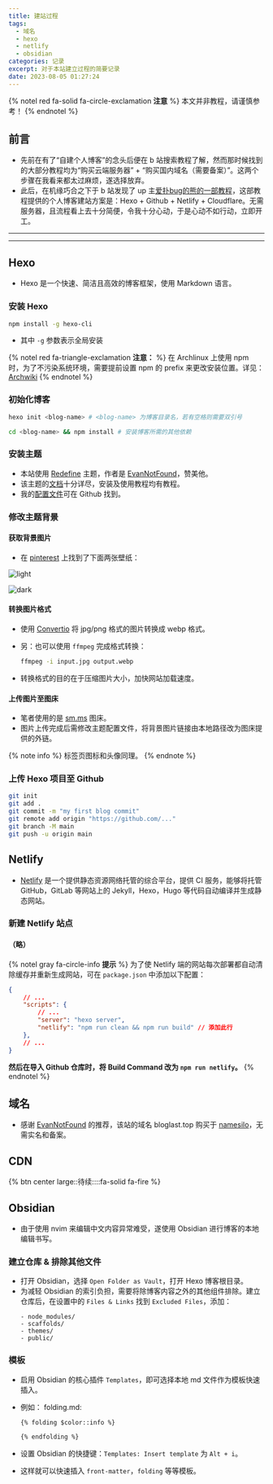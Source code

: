 ```yaml
---
title: 建站过程
tags:
  - 域名
  - hexo
  - netlify
  - obsidian
categories: 记录
excerpt: 对于本站建立过程的简要记录
date: 2023-08-05 01:27:24
---
```


{% notel red fa-solid fa-circle-exclamation **注意** %}
本文并非教程，请谨慎参考！
{% endnotel %}

## 前言

- 先前在有了“自建个人博客”的念头后便在 b 站搜索教程了解，然而那时候找到的大部分教程均为“购买云端服务器” + “购买国内域名（需要备案）”。这两个步骤在我看来都太过麻烦，遂选择放弃。
- 此后，在机缘巧合之下于 b 站发现了 up 主[爱扑bug的熊的一部教程](https://www.bilibili.com/video/BV1qD4y1z783)，这部教程提供的个人博客建站方案是：Hexo + Github + Netlify + Cloudflare。无需服务器，且流程看上去十分简便，令我十分心动，于是心动不如行动，立即开工。
---
---
## Hexo

- Hexo 是一个快速、简洁且高效的博客框架，使用 Markdown 语言。

### 安装 Hexo

```bash
npm install -g hexo-cli
```

- 其中 `-g` 参数表示全局安装

{% notel red fa-triangle-exclamation **注意：** %}
在 Archlinux 上使用 npm 时，为了不污染系统环境，需要提前设置 npm 的 prefix 来更改安装位置。详见：[Archwiki](https://wiki.archlinux.org/title/Node.js#Allow_user-wide_installations)
{% endnotel %}

### 初始化博客

```bash
hexo init <blog-name> # <blog-name> 为博客目录名，若有空格则需要双引号
```

```bash
cd <blog-name> && npm install # 安装博客所需的其他依赖
```
### 安装主题

- 本站使用 [Redefine](https://redefine-docs.ohevan.com/en/getting-started) 主题，作者是 [EvanNotFound](https://github.com/EvanNotFound)，赞美他。
- 该主题的[文档](https://redefine-docs.ohevan.com/en/getting-started)十分详尽，安装及使用教程均有教程。
- 我的[配置文件](https://github.com/LAST7/LastBlog/blob/main/_config.redefine.yml)可在 Github 找到。

### 修改主题背景

#### 获取背景图片
- 在 [pinterest](https://www.pinterest.com/) 上找到了下面两张壁纸：

![light](https://s2.loli.net/2023/08/02/7FHrp8tKTs19LXl.webp)

![dark](https://s2.loli.net/2023/08/02/PcTUxnkrVFZRMeu.webp)

#### 转换图片格式

- 使用 [Convertio](https://convertio.co/) 将 jpg/png 格式的图片转换成 webp 格式。
- 另：也可以使用 `ffmpeg` 完成格式转换：
  ```bash
  ffmpeg -i input.jpg output.webp
  ```

- 转换格式的目的在于压缩图片大小，加快网站加载速度。

#### 上传图片至图床

- 笔者使用的是 [sm.ms](https://sm.ms/) 图床。
- 图片上传完成后需修改主题配置文件，将背景图片链接由本地路径改为图床提供的外链。

{% note info  %}
标签页图标和头像同理。
{% endnote %}

### 上传 Hexo 项目至 Github

```bash
git init
git add .
git commit -m "my first blog commit"
git remote add origin "https://github.com/..."
git branch -M main
git push -u origin main
```

## Netlify

- [Netlify](https://www.netlify.com/) 是一个提供静态资源网络托管的综合平台，提供 CI 服务，能够将托管 GitHub，GitLab 等网站上的 Jekyll，Hexo，Hugo 等代码自动编译并生成静态网站。

### 新建 Netlify 站点

#### **（略）**


{% notel gray fa-circle-info **提示** %}
为了使 Netlify 端的网站每次部署都自动清除缓存并重新生成网站，可在 `package.json` 中添加以下配置：

```json
{
    // ... 
    "scripts": {
        // ...  
        "server": "hexo server",
        "netlify": "npm run clean && npm run build" // 添加此行
    },
    // ...
}
```

**然后在导入 Github 仓库时，将 Build Command 改为 `npm run netlify`。**
{% endnotel %}

## 域名

- 感谢 [EvanNotFound](https://github.com/EvanNotFound) 的推荐，该站的域名 bloglast.top 购买于 [namesilo](https://www.namesilo.com/)，无需实名和备案。

## CDN

{% btn center large::待续::::fa-solid fa-fire %}
## Obsidian

- 由于使用 nvim 来编辑中文内容异常难受，遂使用 Obsidian 进行博客的本地编辑书写。

### 建立仓库 & 排除其他文件

- 打开 Obsidian，选择 `Open Folder as Vault`，打开 Hexo 博客根目录。
- 为减轻 Obsidian 的索引负担，需要将除博客内容之外的其他组件排除。建立仓库后，在设置中的 `Files & Links` 找到 `Excluded Files`，添加：
  ```plaintext
  - node_modules/
  - scaffolds/
  - themes/
  - public/ 
  ```

### 模板

- 启用 Obsidian 的核心插件 `Templates`，即可选择本地 md 文件作为模板快速插入。
- 例如：
  folding.md:
  ```markdown
  {% folding $color::info %}

  {% endfolding %}
  ```

- 设置 Obsidian 的快捷键：`Templates: Insert template` 为 `Alt + i`。
- 这样就可以快速插入 `front-matter`，`folding` 等等模板。